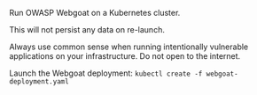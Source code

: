 Run OWASP Webgoat on a Kubernetes cluster. 

This will not persist any data on re-launch. 

Always use common sense when running intentionally vulnerable applications on your infrastructure. Do not open to the internet. 

Launch the Webgoat deployment:
`kubectl create -f webgoat-deployment.yaml`